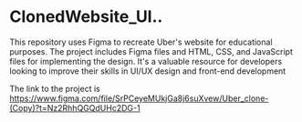 # ClonedWebsite_UI..
This repository uses Figma to recreate Uber's website for educational purposes. The project includes Figma files and HTML, CSS, and JavaScript files for implementing the design. It's a valuable resource for developers looking to improve their skills in UI/UX design and front-end development

The link to the project is https://www.figma.com/file/SrPCeyeMUkjGa8j6suXvew/Uber_clone-(Copy)?t=Nz2RhhQGQdUHc2DG-1

